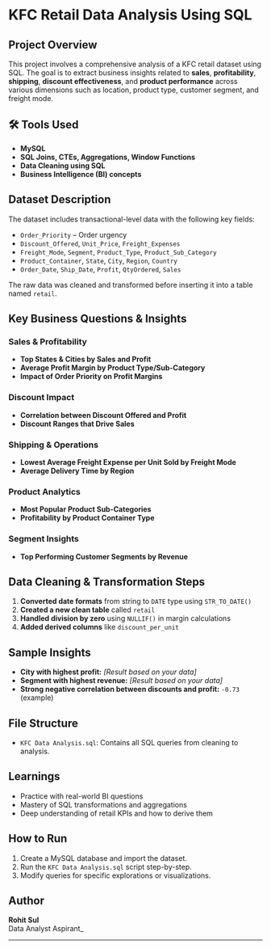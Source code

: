 #  KFC Retail Data Analysis Using SQL

##  Project Overview

This project involves a comprehensive analysis of a KFC retail dataset using SQL. The goal is to extract business insights related to **sales**, **profitability**, **shipping**, **discount effectiveness**, and **product performance** across various dimensions such as location, product type, customer segment, and freight mode.

## 🛠 Tools Used

- **MySQL**
- **SQL Joins, CTEs, Aggregations, Window Functions**
- **Data Cleaning using SQL**
- **Business Intelligence (BI) concepts**

##  Dataset Description

The dataset includes transactional-level data with the following key fields:

- `Order_Priority` – Order urgency
- `Discount_Offered`, `Unit_Price`, `Freight_Expenses`
- `Freight_Mode`, `Segment`, `Product_Type`, `Product_Sub_Category`
- `Product_Container`, `State`, `City`, `Region`, `Country`
- `Order_Date`, `Ship_Date`, `Profit`, `QtyOrdered`, `Sales`

The raw data was cleaned and transformed before inserting it into a table named `retail`.

##  Key Business Questions & Insights

###  Sales & Profitability
- **Top States & Cities by Sales and Profit**
- **Average Profit Margin by Product Type/Sub-Category**
- **Impact of Order Priority on Profit Margins**

###  Discount Impact
- **Correlation between Discount Offered and Profit**
- **Discount Ranges that Drive Sales**

###  Shipping & Operations
- **Lowest Average Freight Expense per Unit Sold by Freight Mode**
- **Average Delivery Time by Region**

###  Product Analytics
- **Most Popular Product Sub-Categories**
- **Profitability by Product Container Type**

###  Segment Insights
- **Top Performing Customer Segments by Revenue**

##  Data Cleaning & Transformation Steps

1. **Converted date formats** from string to `DATE` type using `STR_TO_DATE()`
2. **Created a new clean table** called `retail`
3. **Handled division by zero** using `NULLIF()` in margin calculations
4. **Added derived columns** like `discount_per_unit`

##  Sample Insights

- **City with highest profit:** _[Result based on your data]_
- **Segment with highest revenue:** _[Result based on your data]_
- **Strong negative correlation between discounts and profit:** `-0.73` (example)

##  File Structure

- `KFC Data Analysis.sql`: Contains all SQL queries from cleaning to analysis.

##  Learnings

- Practice with real-world BI questions
- Mastery of SQL transformations and aggregations
- Deep understanding of retail KPIs and how to derive them

##  How to Run

1. Create a MySQL database and import the dataset.
2. Run the `KFC Data Analysis.sql` script step-by-step.
3. Modify queries for specific explorations or visualizations.

##  Author

**Rohit Sul**  
Data Analyst Aspirant_

---

